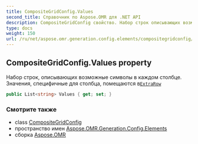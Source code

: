 ```yaml
---
title: CompositeGridConfig.Values
second_title: Справочник по Aspose.OMR для .NET API
description: CompositeGridConfig свойство. Набор строк описывающих возможные символы в каждом столбце. Значения специфичные для столбца помещаются вExtraRow
type: docs
weight: 150
url: /ru/net/aspose.omr.generation.config.elements/compositegridconfig/values/
---
```

## CompositeGridConfig.Values property

Набор строк, описывающих возможные символы в каждом столбце. Значения, специфичные для столбца, помещаются в[`ExtraRow`](../extrarow/)

```csharp
public List<string> Values { get; set; }
```

### Смотрите также

* class [CompositeGridConfig](../)
* пространство имен [Aspose.OMR.Generation.Config.Elements](../../compositegridconfig/)
* сборка [Aspose.OMR](../../../)


